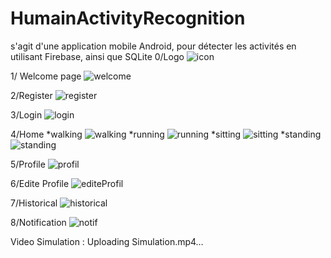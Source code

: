 # HumainActivityRecognition
s'agit d'une application mobile Android, pour détecter les activités en utilisant Firebase, ainsi que SQLite 
0/Logo 
![icon](https://github.com/haazelnuter/HumainActivityRecognition/assets/96618018/21476740-60eb-4982-8f20-ae3250afc18a)

1/ Welcome page 
![welcome](https://github.com/haazelnuter/HumainActivityRecognition/assets/96618018/915648a4-e13b-4934-a10e-7bc6472cbf86)

2/Register
![register](https://github.com/haazelnuter/HumainActivityRecognition/assets/96618018/20fa3642-46b6-4db7-8fa0-2cdb755b156d)

3/Login
![login](https://github.com/haazelnuter/HumainActivityRecognition/assets/96618018/3ad31857-46cc-4ca1-832c-22ff348e6a65)

4/Home 
*walking
![walking](https://github.com/haazelnuter/HumainActivityRecognition/assets/96618018/19790b57-9fa4-4e3b-9547-b64eccb9db19)
*running 
![running](https://github.com/haazelnuter/HumainActivityRecognition/assets/96618018/c2716425-0a7b-4a97-b5d3-3b42c92fe456)
*sitting 
![sitting](https://github.com/haazelnuter/HumainActivityRecognition/assets/96618018/0c4d9ba9-9de0-4bd6-a223-5ef4dc9b0f3e)
*standing
![standing](https://github.com/haazelnuter/HumainActivityRecognition/assets/96618018/685ad4e6-ca5b-4174-8271-805c3bcbbeba)

5/Profile 
![profil](https://github.com/haazelnuter/HumainActivityRecognition/assets/96618018/804f11c8-d308-477a-8c2c-550ea2debd85)

6/Edite Profile 
![editeProfil](https://github.com/haazelnuter/HumainActivityRecognition/assets/96618018/2201deef-fbcb-4832-8780-80f2e5693f8c)

7/Historical 
![historical](https://github.com/haazelnuter/HumainActivityRecognition/assets/96618018/a5253efd-7188-4c24-96d2-b58fdbc25570)

8/Notification
![notif](https://github.com/haazelnuter/HumainActivityRecognition/assets/96618018/cd97c0e0-e85f-41e2-b001-1769ccc0b59c)

Video Simulation : 
Uploading Simulation.mp4…


